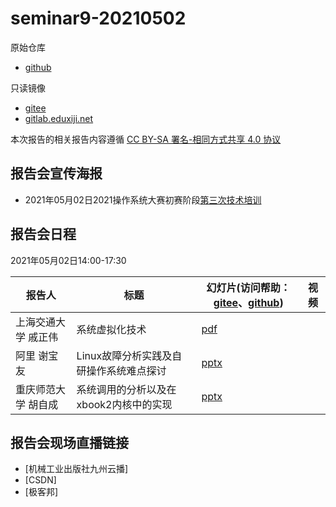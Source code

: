 # seminar9-20210502

原始仓库
 * [github](https://github.com/oscomp/seminar9-20210502/blob/main/README.md)

只读镜像
 * [gitee](https://gitee.com/oscomp/seminar9-20210502)
 * [gitlab.eduxiji.net](https://gitlab.eduxiji.net/oscomp/seminar9-20210502)

本次报告的相关报告内容遵循 [CC BY-SA 署名-相同方式共享 4.0 协议](https://creativecommons.org/licenses/by-sa/4.0/deed.zh)

## 报告会宣传海报

 * 2021年05月02日2021操作系统大赛初赛阶段[第三次技术培训](https://mp.weixin.qq.com/s/soIN-3XiPIZwgDHgoIHVFg)

## 报告会日程

2021年05月02日14:00-17:30

| 报告人 | 标题                              | 幻灯片(访问帮助：[gitee](https://gitee.com/oscomp/seminar0-20201226/blob/main/20210110-tencent-help.pdf)、[github](https://github.com/oscomp/seminar0-20201226/blob/main/20210110-tencent-help.pdf)) | 视频 |
| ------ | --------------------------------- | ------------------------------------------------------------ | ---- |
| 上海交通大学 戚正伟 | 系统虚拟化技术 | [pdf](https://lexiangla.com/teams/k100041/docs/ed96efc2af1311eb82e9a608d00f0ef6?company_from=79350bd4d06911ea91f05254002f1020) |      |
| 阿里 谢宝友 | Linux故障分析实践及自研操作系统难点探讨 | [pptx](https://lexiangla.com/teams/k100041/docs/002b1a1eaf1411eb95364a7a87cfed6a?company_from=79350bd4d06911ea91f05254002f1020) |      |
| 重庆师范大学 胡自成 | 系统调用的分析以及在xbook2内核中的实现 | [pptx](https://lexiangla.com/teams/k100041/docs/e3c4e9ccaf1311eba81d1e4fd85a8393?company_from=79350bd4d06911ea91f05254002f1020) |      |

## 报告会现场直播链接
 * [机械工业出版社九州云播]
 * [CSDN]
 * [极客邦]

